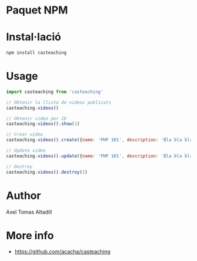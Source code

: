 # Paquet NPM

# Instal·lació
 

```bash
npm install casteaching
```

# Usage

```javascript
import casteaching from 'casteaching'

// Obtenir la llista de videos publicats
casteaching.videos()

// Obtenir video per ID
casteaching.videos().show(1)

// Crear video
casteaching.videos().create({name: 'PHP 101', description: 'Bla bla bla', url: 'https://youtube.com/...'})

// Update video
casteaching.videos().update({name: 'PHP 101', description: 'Bla bla bla', url: 'https://youtube.com/...'})

// Destroy
casteaching.videos().destroy(1)

```

# Author 

Axel Tomas Altadill

# More info
- https://github.com/acacha/casteaching
